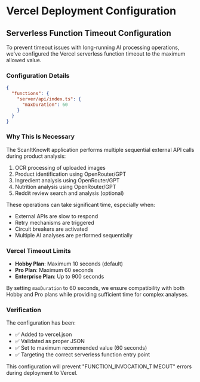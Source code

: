 # Vercel Deployment Configuration

## Serverless Function Timeout Configuration

To prevent timeout issues with long-running AI processing operations, we've configured the Vercel serverless function timeout to the maximum allowed value.

### Configuration Details

```json
{
  "functions": {
    "server/api/index.ts": {
      "maxDuration": 60
    }
  }
}
```

### Why This Is Necessary

The ScanItKnowIt application performs multiple sequential external API calls during product analysis:

1. OCR processing of uploaded images
2. Product identification using OpenRouter/GPT
3. Ingredient analysis using OpenRouter/GPT
4. Nutrition analysis using OpenRouter/GPT
5. Reddit review search and analysis (optional)

These operations can take significant time, especially when:
- External APIs are slow to respond
- Retry mechanisms are triggered
- Circuit breakers are activated
- Multiple AI analyses are performed sequentially

### Vercel Timeout Limits

- **Hobby Plan**: Maximum 10 seconds (default)
- **Pro Plan**: Maximum 60 seconds
- **Enterprise Plan**: Up to 900 seconds

By setting `maxDuration` to 60 seconds, we ensure compatibility with both Hobby and Pro plans while providing sufficient time for complex analyses.

### Verification

The configuration has been:
- ✅ Added to vercel.json
- ✅ Validated as proper JSON
- ✅ Set to maximum recommended value (60 seconds)
- ✅ Targeting the correct serverless function entry point

This configuration will prevent "FUNCTION_INVOCATION_TIMEOUT" errors during deployment to Vercel.